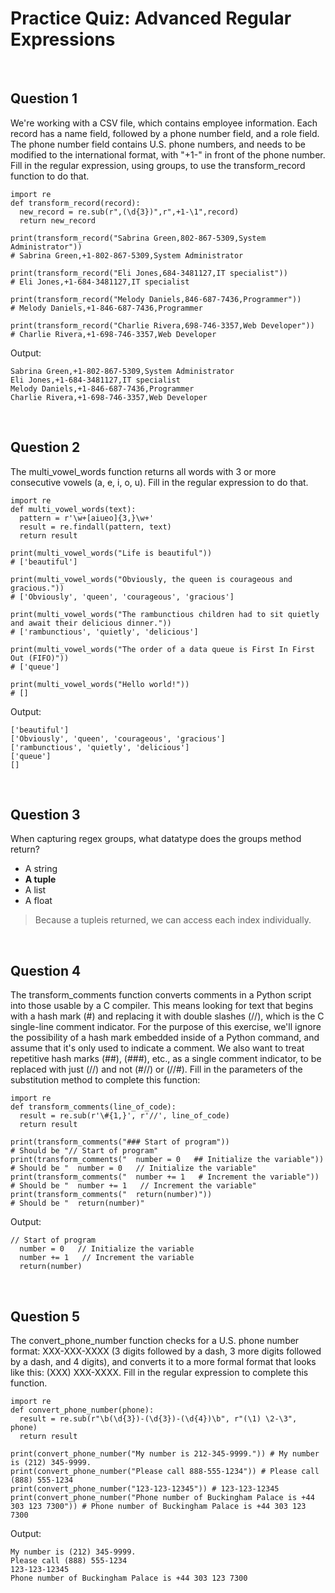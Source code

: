 # Practice Quiz: Advanced Regular Expressions

<br>

## Question 1

We're working with a CSV file, which contains employee information. Each record has a name field, followed by a phone number field, and a role field. The phone number field contains U.S. phone numbers, and needs to be modified to the international format, with "+1-" in front of the phone number. Fill in the regular expression, using groups, to use the transform_record function to do that.

```
import re
def transform_record(record):
  new_record = re.sub(r",(\d{3})",r",+1-\1",record)
  return new_record

print(transform_record("Sabrina Green,802-867-5309,System Administrator")) 
# Sabrina Green,+1-802-867-5309,System Administrator

print(transform_record("Eli Jones,684-3481127,IT specialist")) 
# Eli Jones,+1-684-3481127,IT specialist

print(transform_record("Melody Daniels,846-687-7436,Programmer")) 
# Melody Daniels,+1-846-687-7436,Programmer

print(transform_record("Charlie Rivera,698-746-3357,Web Developer")) 
# Charlie Rivera,+1-698-746-3357,Web Developer
```

Output:

```
Sabrina Green,+1-802-867-5309,System Administrator
Eli Jones,+1-684-3481127,IT specialist
Melody Daniels,+1-846-687-7436,Programmer
Charlie Rivera,+1-698-746-3357,Web Developer
```

<br>

## Question 2

The multi_vowel_words function returns all words with 3 or more consecutive vowels (a, e, i, o, u). Fill in the regular expression to do that.

```
import re
def multi_vowel_words(text):
  pattern = r'\w+[aiueo]{3,}\w+'
  result = re.findall(pattern, text)
  return result

print(multi_vowel_words("Life is beautiful")) 
# ['beautiful']

print(multi_vowel_words("Obviously, the queen is courageous and gracious.")) 
# ['Obviously', 'queen', 'courageous', 'gracious']

print(multi_vowel_words("The rambunctious children had to sit quietly and await their delicious dinner.")) 
# ['rambunctious', 'quietly', 'delicious']

print(multi_vowel_words("The order of a data queue is First In First Out (FIFO)")) 
# ['queue']

print(multi_vowel_words("Hello world!")) 
# []
```

Output:

```
['beautiful']
['Obviously', 'queen', 'courageous', 'gracious']
['rambunctious', 'quietly', 'delicious']
['queue']
[]
```

<br>

## Question 3

When capturing regex groups, what datatype does the groups method return?

* A string
* **A tuple**
* A list
* A float

> Because a tupleis returned, we can access each index individually.

<br>

## Question 4

The transform_comments function converts comments in a Python script into those usable by a C compiler. This means looking for text that begins with a hash mark (#) and replacing it with double slashes (//), which is the C single-line comment indicator. For the purpose of this exercise, we'll ignore the possibility of a hash mark embedded inside of a Python command, and assume that it's only used to indicate a comment. We also want to treat repetitive hash marks (##), (###), etc., as a single comment indicator, to be replaced with just (//) and not (#//) or (//#). Fill in the parameters of the substitution method to complete this function:

```
import re
def transform_comments(line_of_code):
  result = re.sub(r'\#{1,}', r'//', line_of_code)
  return result

print(transform_comments("### Start of program")) 
# Should be "// Start of program"
print(transform_comments("  number = 0   ## Initialize the variable")) 
# Should be "  number = 0   // Initialize the variable"
print(transform_comments("  number += 1   # Increment the variable")) 
# Should be "  number += 1   // Increment the variable"
print(transform_comments("  return(number)")) 
# Should be "  return(number)"
```

Output:

```
// Start of program
  number = 0   // Initialize the variable
  number += 1   // Increment the variable
  return(number)
```

<br>

## Question 5

The convert_phone_number function checks for a U.S. phone number format: XXX-XXX-XXXX (3 digits followed by a dash, 3 more digits followed by a dash, and 4 digits), and converts it to a more formal format that looks like this: (XXX) XXX-XXXX. Fill in the regular expression to complete this function.

```
import re
def convert_phone_number(phone):
  result = re.sub(r"\b(\d{3})-(\d{3})-(\d{4})\b", r"(\1) \2-\3", phone)
  return result

print(convert_phone_number("My number is 212-345-9999.")) # My number is (212) 345-9999.
print(convert_phone_number("Please call 888-555-1234")) # Please call (888) 555-1234
print(convert_phone_number("123-123-12345")) # 123-123-12345
print(convert_phone_number("Phone number of Buckingham Palace is +44 303 123 7300")) # Phone number of Buckingham Palace is +44 303 123 7300
```

Output:

```
My number is (212) 345-9999.
Please call (888) 555-1234
123-123-12345
Phone number of Buckingham Palace is +44 303 123 7300
```
